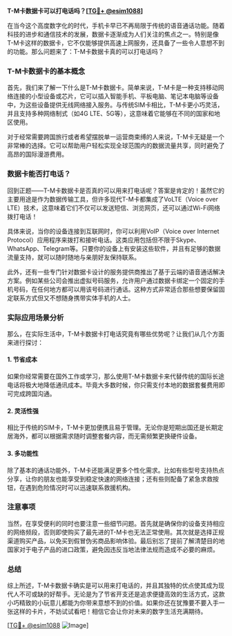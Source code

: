 **T-M卡数据卡可以打电话吗？[[TG💪+ @esim1088](https://t.me/s/esim1088)]**

在当今这个高度数字化的时代，手机卡早已不再局限于传统的语音通话功能。随着科技的进步和通信技术的发展，数据卡逐渐成为人们关注的焦点之一。特别是像T-M卡这样的数据卡，它不仅能够提供高速上网服务，还具备了一些令人意想不到的功能。那么问题来了：T-M卡数据卡真的可以打电话吗？

### T-M卡数据卡的基本概念

首先，我们来了解一下什么是T-M卡数据卡。简单来说，T-M卡是一种支持移动网络连接的小型设备或芯片，它可以插入智能手机、平板电脑、笔记本电脑等设备中，为这些设备提供无线网络接入服务。与传统SIM卡相比，T-M卡更小巧灵活，并且支持多种网络制式（如4G LTE、5G等），这意味着它能够在不同的国家和地区使用。

对于经常需要跨国旅行或者希望摆脱单一运营商束缚的人来说，T-M卡无疑是一个非常棒的选择。它可以帮助用户轻松实现全球范围内的数据流量共享，同时避免了高昂的国际漫游费用。

### 数据卡能否打电话？

回到正题——T-M卡数据卡是否真的可以用来打电话呢？答案是肯定的！虽然它的主要用途是作为数据传输工具，但许多现代T-M卡都集成了VoLTE（Voice over LTE）技术，这意味着它们不仅可以发送短信、浏览网页，还可以通过Wi-Fi网络拨打电话！

具体来说，当你的设备连接到互联网时，你可以利用VoIP（Voice over Internet Protocol）应用程序来拨打和接听电话。这类应用包括但不限于Skype、WhatsApp、Telegram等。只要你的设备上有安装这些软件，并且有足够的数据流量支持，就可以随时随地与亲朋好友保持联系。

此外，还有一些专门针对数据卡设计的服务提供商推出了基于云端的语音通话解决方案。例如某些公司会推出虚拟号码服务，允许用户通过数据卡绑定一个固定的手机号码，在任何地方都可以用该号码进行通话。这种方式非常适合那些想要保留固定联系方式但又不想随身携带实体手机的人士。

### 实际应用场景分析

那么，在实际生活中，T-M卡数据卡打电话究竟有哪些优势呢？让我们从几个方面来进行探讨：

#### 1. 节省成本
如果你经常需要在国外工作或学习，那么使用T-M卡数据卡来代替传统的国际长途电话将极大地降低通讯成本。毕竟大多数时候，你只需支付本地的数据套餐费用即可完成跨国沟通。

#### 2. 灵活性强
相比于传统的SIM卡，T-M卡更加便携且易于管理。无论你是短期出国还是长期定居海外，都可以根据需求随时调整套餐内容，而无需频繁更换硬件设备。

#### 3. 多功能性
除了基本的通话功能外，T-M卡还能满足更多个性化需求。比如有些型号支持热点分享，让你的朋友也能享受到稳定快速的网络连接；还有些则配备了紧急求救按钮，在遇到危险情况时可以迅速联系救援机构。

### 注意事项

当然，在享受便利的同时也要注意一些细节问题。首先就是确保你的设备支持相应的网络频段，否则即使购买了最先进的T-M卡也无法正常使用。其次就是选择正规渠道购买产品，以免买到假冒伪劣商品影响体验。最后别忘了提前了解清楚目的地国家对于电子产品的进口政策，避免因违反当地法律法规而造成不必要的麻烦。

### 总结

综上所述，T-M卡数据卡确实是可以用来打电话的，并且其独特的优点使其成为现代人不可或缺的好帮手。无论是为了节省开支还是追求便捷高效的生活方式，这款小巧精致的小玩意儿都能为你带来意想不到的价值。如果你还在犹豫要不要入手一张这样的卡片，不妨试试看吧！相信它会让你对未来的数字生活充满期待。

[[TG💪+ @esim1088](https://t.me/s/esim1088) ![Image](https://i.postimg.cc/4NQfJmqS/Snipaste-2025-05-13-00-14-12.png)]